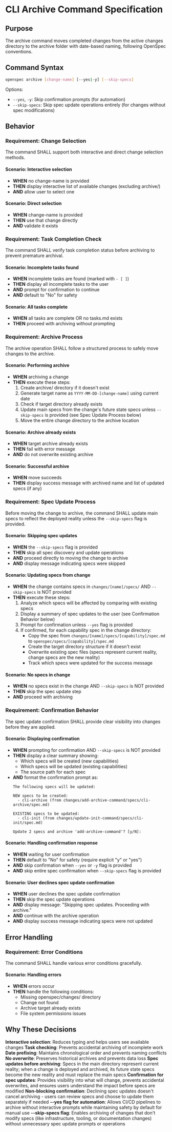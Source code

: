 # CLI Archive Command Specification

## Purpose
The archive command moves completed changes from the active changes directory to the archive folder with date-based naming, following OpenSpec conventions.

## Command Syntax
```bash
openspec archive [change-name] [--yes|-y] [--skip-specs]
```

Options:
- `--yes`, `-y`: Skip confirmation prompts (for automation)
- `--skip-specs`: Skip spec update operations entirely (for changes without spec modifications)

## Behavior

### Requirement: Change Selection

The command SHALL support both interactive and direct change selection methods.

#### Scenario: Interactive selection

- **WHEN** no change-name is provided
- **THEN** display interactive list of available changes (excluding archive/)
- **AND** allow user to select one

#### Scenario: Direct selection

- **WHEN** change-name is provided
- **THEN** use that change directly
- **AND** validate it exists

### Requirement: Task Completion Check

The command SHALL verify task completion status before archiving to prevent premature archival.

#### Scenario: Incomplete tasks found

- **WHEN** incomplete tasks are found (marked with `- [ ]`)
- **THEN** display all incomplete tasks to the user
- **AND** prompt for confirmation to continue
- **AND** default to "No" for safety

#### Scenario: All tasks complete

- **WHEN** all tasks are complete OR no tasks.md exists
- **THEN** proceed with archiving without prompting

### Requirement: Archive Process

The archive operation SHALL follow a structured process to safely move changes to the archive.

#### Scenario: Performing archive

- **WHEN** archiving a change
- **THEN** execute these steps:
  1. Create archive/ directory if it doesn't exist
  2. Generate target name as `YYYY-MM-DD-[change-name]` using current date
  3. Check if target directory already exists
  4. Update main specs from the change's future state specs unless `--skip-specs` is provided (see Spec Update Process below)
  5. Move the entire change directory to the archive location

#### Scenario: Archive already exists

- **WHEN** target archive already exists
- **THEN** fail with error message
- **AND** do not overwrite existing archive

#### Scenario: Successful archive

- **WHEN** move succeeds
- **THEN** display success message with archived name and list of updated specs (if any)

### Requirement: Spec Update Process

Before moving the change to archive, the command SHALL update main specs to reflect the deployed reality unless the `--skip-specs` flag is provided.

#### Scenario: Skipping spec updates

- **WHEN** the `--skip-specs` flag is provided
- **THEN** skip all spec discovery and update operations
- **AND** proceed directly to moving the change to archive
- **AND** display message indicating specs were skipped

#### Scenario: Updating specs from change

- **WHEN** the change contains specs in `changes/[name]/specs/` AND `--skip-specs` is NOT provided
- **THEN** execute these steps:
  1. Analyze which specs will be affected by comparing with existing specs
  2. Display a summary of spec updates to the user (see Confirmation Behavior below)
  3. Prompt for confirmation unless `--yes` flag is provided
  4. If confirmed, for each capability spec in the change directory:
     - Copy the spec from `changes/[name]/specs/[capability]/spec.md` to `openspec/specs/[capability]/spec.md`
     - Create the target directory structure if it doesn't exist
     - Overwrite existing spec files (specs represent current reality, change specs are the new reality)
     - Track which specs were updated for the success message

#### Scenario: No specs in change

- **WHEN** no specs exist in the change AND `--skip-specs` is NOT provided
- **THEN** skip the spec update step
- **AND** proceed with archiving

### Requirement: Confirmation Behavior

The spec update confirmation SHALL provide clear visibility into changes before they are applied.

#### Scenario: Displaying confirmation

- **WHEN** prompting for confirmation AND `--skip-specs` is NOT provided
- **THEN** display a clear summary showing:
  - Which specs will be created (new capabilities)
  - Which specs will be updated (existing capabilities)
  - The source path for each spec
- **AND** format the confirmation prompt as:
  ```
  The following specs will be updated:
  
  NEW specs to be created:
    - cli-archive (from changes/add-archive-command/specs/cli-archive/spec.md)
  
  EXISTING specs to be updated:
    - cli-init (from changes/update-init-command/specs/cli-init/spec.md)
  
  Update 2 specs and archive 'add-archive-command'? [y/N]:
  ```
#### Scenario: Handling confirmation response

- **WHEN** waiting for user confirmation
- **THEN** default to "No" for safety (require explicit "y" or "yes")
- **AND** skip confirmation when `--yes` or `-y` flag is provided
- **AND** skip entire spec confirmation when `--skip-specs` flag is provided

#### Scenario: User declines spec update confirmation

- **WHEN** user declines the spec update confirmation
- **THEN** skip the spec update operations
- **AND** display message: "Skipping spec updates. Proceeding with archive."
- **AND** continue with the archive operation
- **AND** display success message indicating specs were not updated

## Error Handling

### Requirement: Error Conditions

The command SHALL handle various error conditions gracefully.

#### Scenario: Handling errors

- **WHEN** errors occur
- **THEN** handle the following conditions:
  - Missing openspec/changes/ directory
  - Change not found
  - Archive target already exists
  - File system permissions issues

## Why These Decisions

**Interactive selection**: Reduces typing and helps users see available changes
**Task checking**: Prevents accidental archiving of incomplete work
**Date prefixing**: Maintains chronological order and prevents naming conflicts
**No overwrite**: Preserves historical archives and prevents data loss
**Spec updates before archiving**: Specs in the main directory represent current reality; when a change is deployed and archived, its future state specs become the new reality and must replace the main specs
**Confirmation for spec updates**: Provides visibility into what will change, prevents accidental overwrites, and ensures users understand the impact before specs are modified
**Non-blocking confirmation**: Declining spec updates doesn't cancel archiving - users can review specs and choose to update them separately if needed
**--yes flag for automation**: Allows CI/CD pipelines to archive without interactive prompts while maintaining safety by default for manual use
**--skip-specs flag**: Enables archiving of changes that don't modify specs (like infrastructure, tooling, or documentation changes) without unnecessary spec update prompts or operations